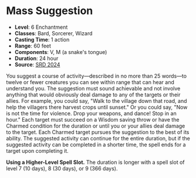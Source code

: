 # Mass Suggestion

- **Level**: 6 Enchantment
- **Classes**: Bard, Sorcerer, Wizard
- **Casting Time**: 1 action
- **Range**: 60 feet
- **Components**: V, M (a snake's tongue)
- **Duration**: 24 hour
- **Source**: [SRD 2024](../../../srds/SRD_2024.pdf)

You suggest a course of activity—described in no more than 25 words—to twelve or fewer creatures you can see within range that can hear and understand you. The suggestion must sound achievable and not involve anything that would obviously deal damage to any of the targets or their allies. For example, you could say, "Walk to the village down that road, and help the villagers there harvest crops until sunset." Or you could say, "Now is not the time for violence. Drop your weapons, and dance! Stop in an hour." Each target must succeed on a Wisdom saving throw or have the Charmed condition for the duration or until you or your allies deal damage to the target. Each Charmed target pursues the suggestion to the best of its ability. The suggested activity can continue for the entire duration, but if the suggested activity can be completed in a shorter time, the spell ends for a target upon completing it.

**Using a Higher-Level Spell Slot.** The duration is longer with a spell slot of level 7 (10 days), 8 (30 days), or 9 (366 days).
